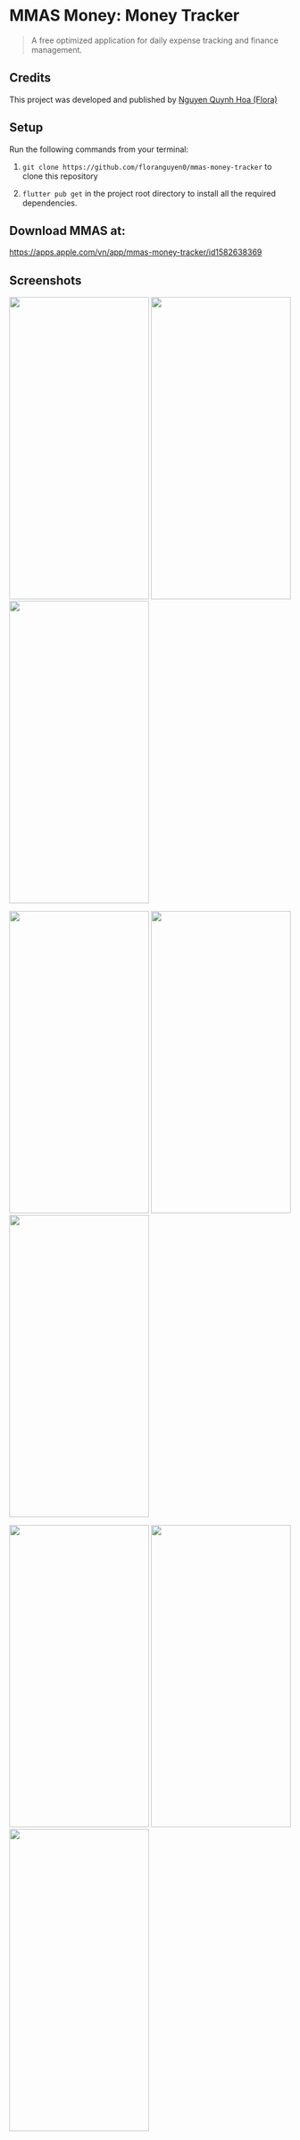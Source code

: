 # MMAS Money: Money Tracker

> A free optimized application for daily expense tracking and finance management.

## Credits

This project was developed and published by [Nguyen Quynh Hoa (Flora)](https://github.com/floranguyen0)

## Setup

Run the following commands from your terminal:

1) `git clone https://github.com/floranguyen0/mmas-money-tracker` to clone this repository 

2) `flutter pub get` in the project root directory to install all the required dependencies.

## Download MMAS at:

https://apps.apple.com/vn/app/mmas-money-tracker/id1582638369


## Screenshots

<p float="left">
<img src="https://user-images.githubusercontent.com/72301141/206411105-4a64ada8-2a9c-4804-ad59-59302a6a82c5.jpg" height="541" width="250">
<img src="https://user-images.githubusercontent.com/72301141/206417378-9da25e84-bf21-401c-bf23-bce3b352311e.jpg" height="541" width="250">
<img src="https://user-images.githubusercontent.com/72301141/206417548-787625af-f4b1-4c9d-8aac-fa9bd7c47bfb.jpg" height="541" width="250">
</p>

<p float="left">
<img src="https://user-images.githubusercontent.com/72301141/206417565-01bc0f8c-27a4-4648-a845-0a7c29a957c2.jpg" height="541" width="250">
<img src="https://user-images.githubusercontent.com/72301141/206417707-be626efa-6bed-41be-a932-4e7a5aa22039.jpg" height="541" width="250">
<img src="https://user-images.githubusercontent.com/72301141/206417743-8a51d828-efe0-4d3e-9f6b-5b16a4f3b086.jpg" height="541" width="250">
</p>

<p float="left">
<img src="https://user-images.githubusercontent.com/72301141/206417756-a979fefe-23f8-4a21-bfa5-7e45745c19f0.jpg" height="541" width="250">
<img src="https://user-images.githubusercontent.com/72301141/206417834-25dc5bb4-c099-4d90-81a6-eb4e469bc40e.jpg" height="541" width="250">
<img src="https://user-images.githubusercontent.com/72301141/206417851-2ee18113-04bf-48ae-bf83-d377b4517742.jpg" height="541" width="250">
</p>
